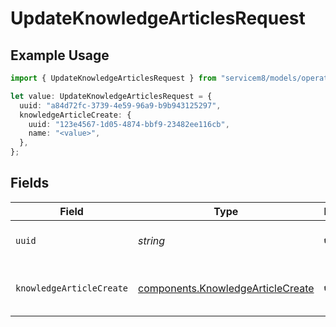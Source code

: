 # UpdateKnowledgeArticlesRequest

## Example Usage

```typescript
import { UpdateKnowledgeArticlesRequest } from "servicem8/models/operations";

let value: UpdateKnowledgeArticlesRequest = {
  uuid: "a84d72fc-3739-4e59-96a9-b9b943125297",
  knowledgeArticleCreate: {
    uuid: "123e4567-1d05-4874-bbf9-23482ee116cb",
    name: "<value>",
  },
};
```

## Fields

| Field                                                                                  | Type                                                                                   | Required                                                                               | Description                                                                            |
| -------------------------------------------------------------------------------------- | -------------------------------------------------------------------------------------- | -------------------------------------------------------------------------------------- | -------------------------------------------------------------------------------------- |
| `uuid`                                                                                 | *string*                                                                               | :heavy_check_mark:                                                                     | UUID of the Knowledge Article                                                          |
| `knowledgeArticleCreate`                                                               | [components.KnowledgeArticleCreate](../../models/components/knowledgearticlecreate.md) | :heavy_check_mark:                                                                     | Knowledge Article fields to update                                                     |